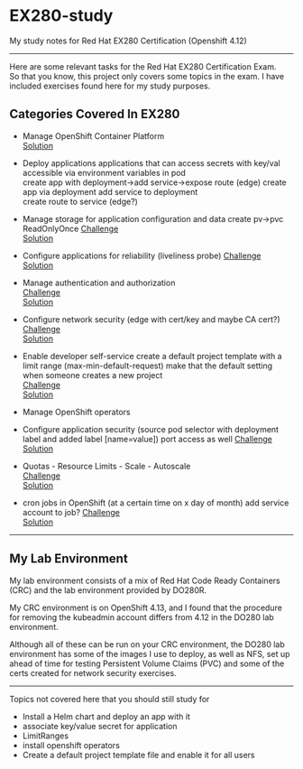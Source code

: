 # EX280-study
My study notes for Red Hat EX280 Certification (Openshift 4.12)

---

Here are some relevant tasks for the Red Hat EX280 Certification Exam.  
So that you know, this project only covers some topics in the exam. I have included exercises
found here for my study purposes.

## Categories Covered In EX280

- Manage OpenShift Container Platform   
    [Solution](./Manage-OpenShift-Container-Platform.md) 


- Deploy applications
  applications that can access secrets with key/val accessible via environment variables in pod  
  create app with deployment->add service->expose route (edge)
  create app via deployment
  add service to deployment  
  create route to service (edge?) 

- Manage storage for application configuration and data  create pv->pvc ReadOnlyOnce
 	[Challenge](./Manage-storage-for-application-configuration-and-data.md)  
    [Solution](./Manage-storage-for-application-configuration-and-data-SOLUTION.md)  

- Configure applications for reliability  (liveliness probe)
 	[Challenge](./Configure-applications-for-reliability.md)  
    [Solution](./Configure-applications-for-reliability-SOLUTION.md)

- Manage authentication and authorization  
 	[Challenge](./Manage-authentication-and-authorization.md)  
    [Solution](./Manage-authentication-and-authorization-SOLUTION.md)  

- Configure network security  (edge with cert/key and maybe CA cert?)
 	[Challenge](./Configure-service-account-edge-passthoguh-routes.md)  
    [Solution](./Configure-service-accountedge-passthoguh-routes-SOLUTION.md) 

- Enable developer self-service
  create a default project template with a limit range (max-min-default-request)
  make that the default setting when someone creates a new project   
    [Challenge](./Enable-developer-self-service.md)  
    [Solution](./Enable-developer-self-service-SOLUTION.md)  
  
- Manage OpenShift operators

- Configure application security  (source pod selector with deployment label and added label [name=value]) port access as well
 	[Challenge](./Configure-application-security.md)  
    [Solution](./Configure-application-security-SOLUTION.md) 

- Quotas - Resource Limits - Scale - Autoscale  
 	[Challenge](./Quotas-Resource-Limits-Scale-Autoscale.md)  
    [Solution](./Quotas-Resource-Limits-Scale-Autoscale-SOLUTION.md)   

- cron jobs in OpenShift  (at a certain time on x day of month) add service account to job?
 	[Challenge](./cron-jobs-in-OpenShift.md)  
    [Solution](./cron-jobs-in-OpenShift-SOLUTION.md)   

---

## My Lab Environment
My lab environment consists of a mix of Red Hat Code Ready Containers (CRC) and the lab environment provided by DO280R.  

My CRC environment is on OpenShift 4.13, and I found that the procedure for removing the kubeadmin account differs from 4.12 in the DO280 lab environment.  

Although all of these can be run on your CRC environment, the DO280 lab environment has some of the images I use to deploy, as well as NFS, set up ahead of time for testing Persistent Volume Claims (PVC) and some of the certs created for network security exercises. 

---
Topics not covered here that you should still study for  
  
- Install a Helm chart and deploy an app with it 
- associate key/value secret for application
- LimitRanges
- install openshift operators
- Create a default project template file and enable it for all users



